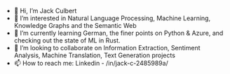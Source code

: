 - 👋 Hi, I’m Jack Culbert
- 👀 I’m interested in Natural Language Processing, Machine Learning, Knowledge Graphs and the Semantic Web
- 🌱 I’m currently learning German, the finer points on Python & Azure, and checking out the state of ML in Rust.
- 💞️ I’m looking to collaborate on Information Extraction, Sentiment Analysis, Machine Translation, Text Generation projects
- 📫 How to reach me: Linkedin - /in/jack-c-2485989a/

<!---
jhculb/jhculb is a ✨ special ✨ repository because its `README.md` (this file) appears on your GitHub profile.
You can click the Preview link to take a look at your changes.
--->
